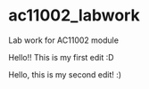 # ac11002_labwork
Lab work for AC11002 module

Hello!! This is my first edit :D

Hello, this is my second edit! :)
